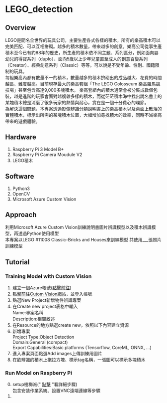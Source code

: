 # LEGO_detection
## Overview
LEGO是聞名全世界的玩具公司，主要生產各式各樣的積木，所有的樂高積木可以完美匹配、可以互相拼砌。越多的積木數量，帶來越多的創意。樂高公司從事生產積木至今已有約88年的歷史，所生產的積木依不同主題、系列區分，例如面向嬰幼兒的得寶系列（duplo）、面向5歲以上少年兒童直至成人的創意百變系列（Creator）、經典創意系列（Classic）等等。可以說是不受年齡、性別、國籍限制的玩具。  
每組樂高內都有數量不一的積木，數量越多的積木拚砌出的成品越大、花費的時間越長、難度越高。目前現存最大的樂高套組「The LEGO Colosseum 樂高羅馬競技場」甚至包含高達9,000多塊積木。
樂高套組內的積木通常會被分裝成數個包裝，越是進階的玩家會面對越複雜多樣的積木，而從茫茫積木海中找出說名書上的某塊積木總是消磨了很多玩家的熱情與耐心，實在是一個十分費心的環節。  
為解決這個問題，本專案透過影像辨識分類說明書上的樂高積木以及桌面上散落的實體積木，標示出所需的某塊積木位置，大幅增加尋找積木的效率，同時不減樂高帶來的遊戲體驗。  
## Hardware
1. Raspberry Pi 3 Model B+
2. Raspberry Pi Camera Moudule V2
3. LEGO積木
## Software
1. Python3
2. OpenCV
3. Microsoft Azure Custom Vision
## Approach
利用Microsoft Azure Custom Vision訓練說明書圖片辨識模型以及積木辨識模型，再透過Python使用模型  
本專案以LEGO #11008 Classic-Bricks and Houses來訓練模型
共使用___張照片訓練模型
## Tutorial
### Training Model with Custom Vision  
1. 建立一個Azure帳號([點擊前往](https://azure.microsoft.com/zh-tw/#))
2. [點擊前往Cutom Vision網站](https://www.customvision.ai/)，並登入帳號
3. 點選New Project新增物件辨識專案  
4. 在Create new project表格中輸入  
  Name:專案名稱  
  Description:相關敘述
5. 在Resource的地方點選create new，依照以下內容建立資源
6. 新增專案  
  Project Type:Object Detection  
  Domain:General (compact)  
  Export Capabilities:Basic platforms (Tensorflow, CoreML, ONNX, ...)  
7. 進入專案頁面點選Add images上傳訓練用圖片
8. 在欲辨識的積木上拖拉方塊、標示tag名稱，一張圖可以標示多塊積木

### Run Model on Raspberry Pi   
0. setup樹梅派("
[點擊](https://github.com/juliawupei/LEGO_detection/blob/main/raspberrypi_setup.pdf)
"看詳細步驟)  
  包含安裝作業系統、設置VNC遠端連線等步驟
1. 
